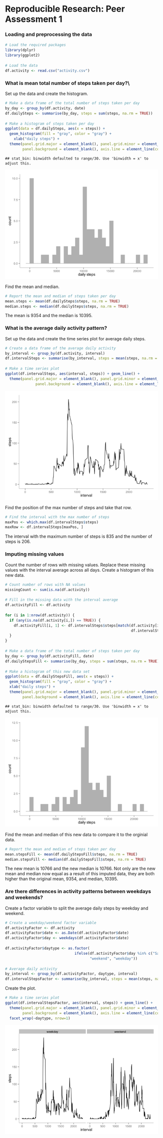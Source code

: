 # Reproducible Research: Peer Assessment 1

### Loading and preprocessing the data

```r
# Load the required packages
library(dplyr)
library(ggplot2)

# Load the data
df.activity <- read.csv("activity.csv")
```

### What is mean total number of steps taken per day?\

Set up the data and create the histogram.

```r
# Make a data frame of the total number of steps taken per day
by_day <- group_by(df.activity, date)
df.dailySteps <- summarise(by_day, steps = sum(steps, na.rm = TRUE))

# Make a histogram of steps taken per day 
ggplot(data = df.dailySteps, aes(x = steps)) +
  geom_histogram(fill = "gray", color = "gray") +
    xlab("daily steps") +
  theme(panel.grid.major = element_blank(), panel.grid.minor = element_blank(), 
        panel.background = element_blank(), axis.line = element_line(colour = "gray"))
```

```
## stat_bin: binwidth defaulted to range/30. Use 'binwidth = x' to adjust this.
```

![](PA1_template_files/figure-html/totalSteps-1.png) 

Find the mean and median.

```r
# Report the mean and median of steps taken per day
mean.steps <- mean(df.dailySteps$steps, na.rm = TRUE)
median.steps <- median(df.dailySteps$steps, na.rm = TRUE)
```

The mean is 9354 and the median is 10395.

### What is the average daily activity pattern?
Set up the data and create the time series plot for average daily steps.

```r
# Create a data frame of the average daily activity
by_interval <- group_by(df.activity, interval)
df.intervalSteps <- summarise(by_interval, steps = mean(steps, na.rm = TRUE))

# Make a time series plot
ggplot(df.intervalSteps, aes(interval, steps)) + geom_line() + 
  theme(panel.grid.major = element_blank(), panel.grid.minor = element_blank(), 
              panel.background = element_blank(), axis.line = element_line(colour = "gray"))
```

![](PA1_template_files/figure-html/dailyAverage-1.png) 

Find the position of the max number of steps and take that row.

```r
# Find the interval with the max number of steps
maxPos <- which.max(df.intervalSteps$steps)
maxRow <- df.intervalSteps[maxPos, ]
```
The interval with the maximum number of steps is 835 and the number of steps is 206.

### Imputing missing values
Count the number of rows with missing values. Replace these missing values with the interval average across all days. Create a histogram of this new data.

```r
# Count number of rows with NA values
missingCount <- sum(is.na(df.activity))

# Fill in the missing data with the interval average
df.activityFill <- df.activity

for (i in 1:nrow(df.activity)) {
  if (any(is.na(df.activity[i,]) == TRUE)) {
    df.activityFill[i, 1] <- df.intervalSteps$steps[match(df.activity[i, 3],
                                                          df.intervalSteps$interval)]
  }
}

# Make a data frame of the total number of steps taken per day
by_day <- group_by(df.activityFill, date)
df.dailyStepsFill <- summarise(by_day, steps = sum(steps, na.rm = TRUE))

# Make a histogram of this new data set
ggplot(data = df.dailyStepsFill, aes(x = steps)) +
  geom_histogram(fill = "gray", color = "gray") +
  xlab("daily steps") +
  theme(panel.grid.major = element_blank(), panel.grid.minor = element_blank(), 
        panel.background = element_blank(), axis.line = element_line(colour = "gray"))
```

```
## stat_bin: binwidth defaulted to range/30. Use 'binwidth = x' to adjust this.
```

![](PA1_template_files/figure-html/missingVals-1.png) 

Find the mean and median of this new data to compare it to the orginial data.

```r
# Report the mean and median of steps taken per day
mean.stepsFill <- mean(df.dailyStepsFill$steps, na.rm = TRUE)
median.stepsFill <- median(df.dailyStepsFill$steps, na.rm = TRUE)
```
The new mean is 10766 and the new median is 10766. Not only are the new mean and median now equal as a result of this imputed data, they are both higher than the original mean, 9354, and median, 10395.

### Are there differences in activity patterns between weekdays and weekends?
Create a factor variable to split the average daily steps by weekday and weekend.

```r
# Create a weekday/weekend factor variable
df.activityFactor <- df.activity
df.activityFactor$date <- as.Date(df.activityFactor$date)
df.activityFactor$day <- weekdays(df.activityFactor$date)

df.activityFactor$daytype <- as.factor(
                                ifelse(df.activityFactor$day %in% c("Saturday","Sunday"),
                                       "weekend", "weekday"))

# Average daily activity
by_interval <- group_by(df.activityFactor, daytype, interval)
df.intervalStepsFactor <- summarise(by_interval, steps = mean(steps, na.rm = TRUE))
```

Create the plot.

```r
# Make a time series plot
ggplot(df.intervalStepsFactor, aes(interval, steps)) + geom_line() + 
  theme(panel.grid.major = element_blank(), panel.grid.minor = element_blank(), 
        panel.background = element_blank(), axis.line = element_line(colour = "gray")) +
  facet_wrap(~daytype, nrow=1)
```

![](PA1_template_files/figure-html/dayTypePlot-1.png) 
